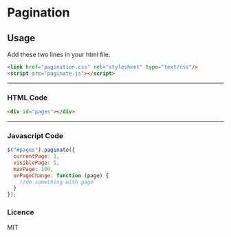 # Pagination

## Usage

Add these two lines in your html file.

``` html
<link href="pagination.css" rel="stylesheet" type="text/css"/>
<script src="paginate.js"></script>
```

--------------------------------

### HTML Code
``` html
<div id="pages"></div>
```

--------------------------------

### Javascript Code
``` javascript
$("#pages").paginate({
  currentPage: 1,
  visiblePage: 5,
  maxPage: 100,
  onPageChange: function (page) {
    //do something with page
  }
});
```

### Licence

MIT
